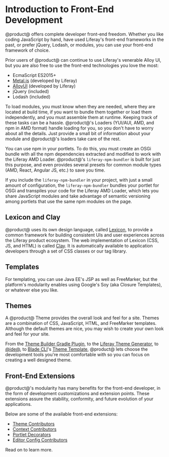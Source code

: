 # Introduction to Front-End Development [](id=introduction-to-frontend-development)

@product@ offers complete developer front-end freedom. Whether you like coding
JavaScript by hand, have used Liferay's front-end frameworks in the past, or
prefer jQuery, Lodash, or modules, you can use your front-end framework of
choice. 

Prior users of @product@ can continue to use Liferay's venerable Alloy UI, but
you are also free to use the front-end technologies you love the most:

-   EcmaScript ES2015+
-   [Metal.js](https://metaljs.com/) (developed by Liferay)
-   [AlloyUI](https://alloyui.com/) (developed by Liferay)
-   jQuery (included)
-   Lodash (included)

To load modules, you must know when they are needed, where they are located at
build time, if you want to bundle them together or load them independently, and
you must assemble them at runtime. Keeping track of these tasks can be a hassle.
@product@'s Loaders (YUI/AUI, AMD, and npm in AMD format) handle loading for
you, so you don't have to worry about all the details. Just provide a small bit
of information about your module and @product@'s loaders take care of the rest.

You can use npm in your portlets. To do this, you must create an OSGi 
bundle with all the npm dependencies extracted and modified to work with the 
Liferay AMD Loader. @product@'s `liferay-npm-bundler` is built for just 
this purpose, and even provides several presets for common module types 
(AMD, React, Angular JS,  etc.) to save you time. 

If you include the `liferay-npm-bundler` in your project, with just a small
amount of configuration, the `liferay-npm-bundler` bundles your portlet for OSGi
and transpiles your code for the Liferay AMD Loader, which lets you share
JavaScript modules and take advantage of semantic versioning among portlets that
use the same npm modules on the page.

## Lexicon and Clay [](id=lexicon)

@product@ uses its own design language, called 
[Lexicon](https://lexicondesign.io/docs/lexicon/), to provide a common framework 
for building consistent UIs and user experiences across the Liferay product 
ecosystem. The web implementation of Lexicon (CSS, JS, and HTML) is called 
[Clay](https://claycss.com/docs/clay/). It is automatically available to 
application developers through a set of CSS classes or our tag library. 

## Templates [](id=templates)

For templating, you can use Java EE's JSP as well as FreeMarker, but the
platform's modularity enables using Google's Soy (aka Closure Templates), or
whatever else you like. 

## Themes [](id=themes)

A @product@ Theme provides the overall look and feel for a site. Themes are a
combination of CSS, JavaScript, HTML, and FreeMarker templates. Although the
default themes are nice, you may wish to create your own look and feel for your
site.

From the 
[Theme Builder Gradle Plugin](/develop/reference/-/knowledge_base/7-1/theme-builder-gradle-plugin), 
to the 
[Liferay Theme Generator](/develop/tutorials/-/knowledge_base/7-1/creating-themes), 
to 
[@ide@](/develop/tutorials/-/knowledge_base/7-1/creating-themes-with-liferay-ide), 
to 
[Blade CLI](/develop/tutorials/-/knowledge_base/7-1/blade-cli)'s 
[Theme Template](/develop/reference/-/knowledge_base/7-1/theme-template),
@product@ lets choose the development tools you're most comfortable with so you
can focus on creating a well designed theme.

## Front-End Extensions [](id=frontend-extensions)

@product@'s modularity has many benefits for the front-end developer, in the
form of development customizations and extension points. These extensions assure
the stability, conformity, and future evolution of your applications.

Below are some of the available front-end extensions:

- [Theme Contributors](/develop/tutorials/-/knowledge_base/7-1/packaging-independent-ui-resources-for-your-site)
- [Context Contributors](/develop/tutorials/-/knowledge_base/7-1/injecting-additional-context-variables-into-your-templates)
- [Portlet Decorators](/develop/tutorials/-/knowledge_base/7-1/portlet-decorators)
- [Editor Config Contributors](/develop/tutorials/-/knowledge_base/7-1/modifying-an-editors-configuration)

Read on to learn more. 
